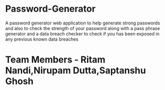# Password-Generator
A password generator web application to help generate strong passwords and also to check the strength of your password along with a pass phrase generator and a data breach checker to check if you has been exposed in any previous known data breaches
# Team Members - Ritam Nandi,Nirupam Dutta,Saptanshu Ghosh